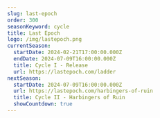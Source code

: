 ```yaml
---
slug: last-epoch
order: 300
seasonKeyword: cycle
title: Last Epoch
logo: /img/lastepoch.png
currentSeason:
  startDate: 2024-02-21T17:00:00.000Z
  endDate: 2024-07-09T16:00:00.000Z
  title: Cycle I - Release
  url: https://lastepoch.com/ladder
nextSeason:
  startDate: 2024-07-09T16:00:00.000Z
  url: https://lastepoch.com/harbingers-of-ruin
  title: Cycle II - Harbingers of Ruin
  showCountdown: true
---
```

